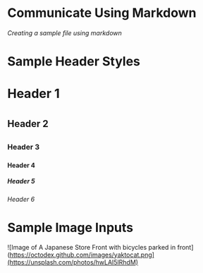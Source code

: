 # Communicate Using Markdown
###### Creating a sample file using markdown


# Sample Header Styles

# Header 1 <h1>
## Header 2 <h2>
### Header 3 <h3>
#### Header 4 <h4>
##### Header 5 <h5>
###### Header 6 <h6>

# Sample Image Inputs

![Image of A Japanese Store Front with bicycles parked in front](https://octodex.github.com/images/yaktocat.png](https://unsplash.com/photos/hwLAI5lRhdM)
  
